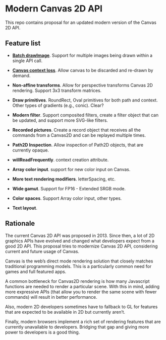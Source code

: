 Modern Canvas 2D API
====================

This repo contains proposal for an updated modern version of the Canvas 2D API.

Feature list
------------

- [**Batch drawImage**](spec/batch-drawimage.md). Support for multiple images being drawn within a single API call.

- [**Canvas context loss**](spec/context-loss.md). Allow canvas to be discarded and re-drawn by demand.

- **Non-affine transforms**. Allow for perspective transforms Canvas 2D rendering. Support 3x3 transform matrices.

- **Draw primitives**. RoundRect, Oval primitives for both path and context. Other types of gradients (e.g., conic). Clear?

- **Modern filter**. Support composited filters, create a filter object that can be updated, and support more SVG-like filters.

- **Recorded pictures**. Create a record object that receives all the commands from a Canvas2D and can be replayed multiple times.

- **Path2D Inspection**. Allow inspection of Path2D objects, that are currently opaque.

- **willReadFrequently**. context creation attribute.

- **Array color input**. support for new color input on Canvas.

- **More text rendering modifiers**. letterSpacing, etc.

- **Wide gamut**. Support for FP16 - Extended SRGB mode.

- **Color spaces**. Support Array color input, other types.

- **Text layout**.


Rationale
---------

The current Canvas 2D API was proposed in 2013. Since then, a lot of 2D graphics APIs have evolved and changed what developers expect from a good 2D API. This proposal tries to modernize Canvas 2D API, considering current and future usage of Canvas.

Canvas is the web’s direct mode rendering solution that closely matches traditional programming models. This is a particularly common need for games and full featured apps.

A common bottleneck for Canvas2D rendering is how many Javascript functions are needed to render a particular scene. With this in mind, adding more expressive APIs (that allow you to render the same scene with fewer commands) will result in better performance.

Also, modern 2D developers sometimes have to fallback to GL for features that are expected to be available in 2D but currently aren’t.

Finally, modern browsers implement a rich set of rendering features that are currently unavailable to developers. Bridging that gap and giving more power to developers is a good thing.


